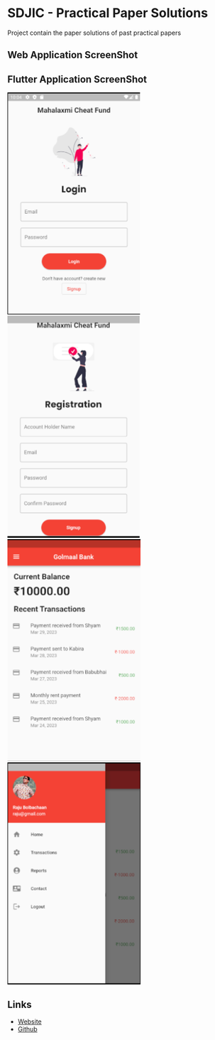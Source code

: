 # SDJIC - Practical Paper Solutions

Project contain the paper solutions of past practical papers

## Web Application ScreenShot

## Flutter Application ScreenShot

<img src="assets/screenshot/login.png" height="500em" />&nbsp;
<img src="assets/screenshot/signup.png" height="500em" />&nbsp;
<img src="assets/screenshot/dashboard.png" height="500em" />&nbsp;
<img src="assets/screenshot/drawer.png" height="500em" />&nbsp;

## Links

* [Website](https://nehalpatel.in)
* [Github](https://github.com/nehalpatel)